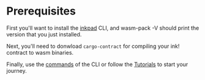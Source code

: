 # Prerequisites

First you'll want to install the [inkpad][inkpad] CLI, and wasm-pack -V should print the
version that you just installed.

Next, you'll need to donwload `cargo-contract` for compiling your ink! contract to wasm
binaries.

Finally, use the [commands](../cli) of the CLI or follow the [Tutorials](../tutorials)
to start your journey.


[inkpad]: https://github.com/patractlabs/inkpad

